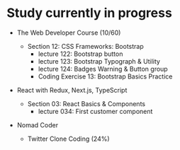 # Study currently in progress

  - The Web Developer Course (10/60)
    - Section 12: CSS Frameworks: Bootstrap
      - lecture 122: Bootstrap button
      - lecture 123: Bootstrap Typograph & Utility
      - lecture 124: Badges Warning & Button group
      - Coding Exercise 13: Bootstrap Basics Practice

  - React with Redux, Next.js, TypeScript
    - Section 03: React Basics & Components
      - lecture 034: First customer component

  - Nomad Coder
    - Twitter Clone Coding (24%)
